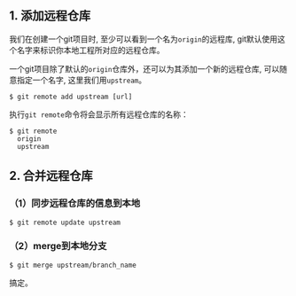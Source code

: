 ## 1. 添加远程仓库

我们在创建一个git项目时, 至少可以看到一个名为`origin`的远程库, git默认使用这个名字来标识你本地工程所对应的远程仓库。

一个git项目除了默认的`origin`仓库外，还可以为其添加一个新的远程仓库, 可以随意指定一个名字, 这里我们用`upstream`。

``` shell
$ git remote add upstream [url]
```

执行`git remote`命令将会显示所有远程仓库的名称：

``` shell
$ git remote
  origin
  upstream
```

## 2. 合并远程仓库

### （1）同步远程仓库的信息到本地

``` shell
$ git remote update upstream
```

### （2）merge到本地分支

``` shell
$ git merge upstream/branch_name
```

搞定。
